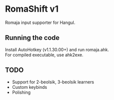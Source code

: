 # RomaShift v1
Romaja input supporter for Hangul.

## Running the code
Install AutoHotkey (v1.1.30.00+) and run romaja.ahk.  
For compiled executable, use ahk2exe.

## TODO
* Support for 2-beolsik, 3-beolsik learners
* Custom keybinds  
* Polishing  
